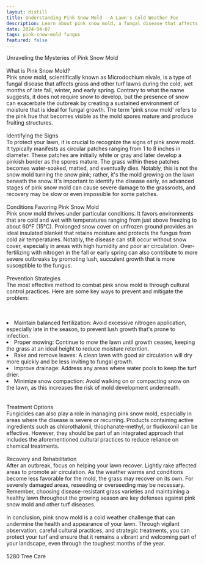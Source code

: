```yaml
---
layout: distill
title: Understanding Pink Snow Mold - A Lawn's Cold Weather Foe
description: Learn about pink snow mold, a fungal disease that affects lawns in cold weather, and how to combat this turfgrass affliction.
date: 2024-04-07
tags: pink-snow-mold fungus
featured: false
---
```


Unraveling the Mysteries of Pink Snow Mold<br /><br />What is Pink Snow Mold?<br />Pink snow mold, scientifically known as Microdochium nivale, is a type of fungal disease that affects grass and other turf lawns during the cold, wet months of late fall, winter, and early spring. Contrary to what the name suggests, it does not require snow to develop, but the presence of snow can exacerbate the outbreak by creating a sustained environment of moisture that is ideal for fungal growth. The term 'pink snow mold' refers to the pink hue that becomes visible as the mold spores mature and produce fruiting structures.<br /><br />Identifying the Signs<br />To protect your lawn, it is crucial to recognize the signs of pink snow mold. It typically manifests as circular patches ranging from 1 to 8 inches in diameter. These patches are initially white or gray and later develop a pinkish border as the spores mature. The grass within these patches becomes water-soaked, matted, and eventually dies. Notably, this is not the snow mold turning the snow pink; rather, it's the mold growing on the lawn beneath the snow. It's important to identify the disease early, as advanced stages of pink snow mold can cause severe damage to the grassroots, and recovery may be slow or even impossible for some patches.<br /><br />Conditions Favoring Pink Snow Mold<br />Pink snow mold thrives under particular conditions. It favors environments that are cold and wet with temperatures ranging from just above freezing to about 60°F (15°C). Prolonged snow cover on unfrozen ground provides an ideal insulated blanket that retains moisture and protects the fungus from cold air temperatures. Notably, the disease can still occur without snow cover, especially in areas with high humidity and poor air circulation. Over-fertilizing with nitrogen in the fall or early spring can also contribute to more severe outbreaks by promoting lush, succulent growth that is more susceptible to the fungus.<br /><br />Prevention Strategies<br />The most effective method to combat pink snow mold is through cultural control practices. Here are some key ways to prevent and mitigate the problem:<br /><br /><br /><li>Maintain balanced fertilization: Avoid excessive nitrogen application, especially late in the season, to prevent lush growth that's prone to infection.</li><li>Proper mowing: Continue to mow the lawn until growth ceases, keeping the grass at an ideal height to reduce moisture retention.</li><li>Rake and remove leaves: A clean lawn with good air circulation will dry more quickly and be less inviting to fungal growth.</li><li>Improve drainage: Address any areas where water pools to keep the turf drier.</li><li>Minimize snow compaction: Avoid walking on or compacting snow on the lawn, as this increases the risk of mold development underneath.</li><br /><br />Treatment Options<br />Fungicides can also play a role in managing pink snow mold, especially in areas where the disease is severe or recurring. Products containing active ingredients such as chlorothalonil, thiophanate-methyl, or fludioxonil can be effective. However, they should be part of an integrated approach that includes the aforementioned cultural practices to reduce reliance on chemical treatments.<br /><br />Recovery and Rehabilitation<br />After an outbreak, focus on helping your lawn recover. Lightly rake affected areas to promote air circulation. As the weather warms and conditions become less favorable for the mold, the grass may recover on its own. For severely damaged areas, reseeding or overseeding may be necessary. Remember, choosing disease-resistant grass varieties and maintaining a healthy lawn throughout the growing season are key defenses against pink snow mold and other turf diseases.<br /><br />In conclusion, pink snow mold is a cold weather challenge that can undermine the health and appearance of your lawn. Through vigilant observation, careful cultural practices, and strategic treatments, you can protect your turf and ensure that it remains a vibrant and welcoming part of your landscape, even through the toughest months of the year.<br /><br />5280 Tree Care
